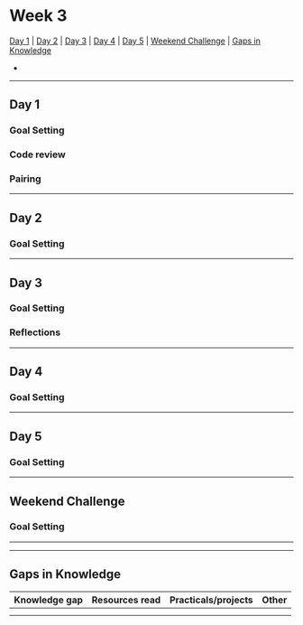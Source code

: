 # Week 3

[Day 1](#day-1) | [Day 2](#day-2) | [Day 3](#day-3) | [Day 4](#day-4) | [Day 5](#day-5) | [Weekend Challenge](#weekend-challenge) | [Gaps in Knowledge](#gaps-in-knowledge) 

- 

---------

## Day 1

### Goal Setting


### Code review


### Pairing


----------

## Day 2

### Goal Setting


----------

## Day 3

### Goal Setting


### Reflections

-----------

## Day 4

### Goal Setting



-----------  

## Day 5

### Goal Setting


-----------

## Weekend Challenge  

### Goal Setting 

  
------------------  
------------------  
  
  ## Gaps in Knowledge
  
| Knowledge gap | Resources read | Practicals/projects | Other |
| --- | --- | --- | --- |
|  | |  |  |
|  | | | |

